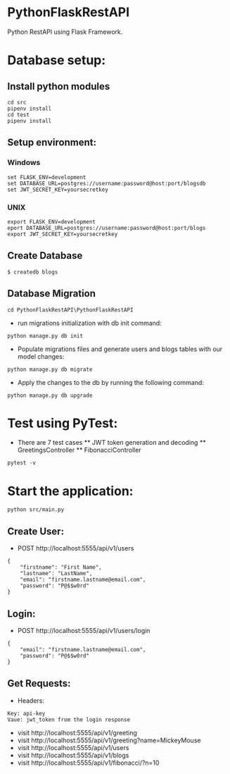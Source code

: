 # PythonFlaskRestAPI
Python RestAPI using Flask Framework.

# Database setup:
## Install python modules
```
cd src
pipenv install
cd test
pipenv install
```
## Setup environment:
### Windows
```
set FLASK_ENV=development
set DATABASE_URL=postgres://username:password@host:port/blogsdb
set JWT_SECRET_KEY=yoursecretkey
```
### UNIX
```
export FLASK_ENV=development
eport DATABASE_URL=postgres://username:password@host:port/blogs
export JWT_SECRET_KEY=yoursecretkey
```
## Create Database
`$ createdb blogs`

## Database Migration
```
cd PythonFlaskRestAPI\PythonFlaskRestAPI
```
* run migrations initialization with db init command:
```
python manage.py db init
```
* Populate migrations files and generate users and blogs tables with our model changes:
```
python manage.py db migrate
```
* Apply the changes to the db by running the following command:
```
python manage.py db upgrade
```
# Test using PyTest:
* There are 7 test cases
** JWT token generation and decoding
** GreetingsController
** FibonacciController
```
pytest -v
```
# Start the application:
```
python src/main.py
```
## Create User:
* POST http://localhost:5555/api/v1/users
```
{
	"firstname": "First Name",
	"lastname": "LastName",
	"email": "firstname.lastname@email.com",
	"password": "P@$$w0rd"
}
```
## Login:
* POST http://localhost:5555/api/v1/users/login
```
{
	"email": "firstname.lastname@email.com",
	"password": "P@$$w0rd"
}
```
## Get Requests:
* Headers:
```
Key: api-key
Vaue: jwt_token from the login response
```
* visit http://localhost:5555/api/v1/greeting
* visit http://localhost:5555/api/v1/greeting?name=MickeyMouse
* visit http://localhost:5555/api/v1/users
* visit http://localhost:5555/api/v1/blogs
* visit http://localhost:5555/api/v1/fibonacci/?n=10